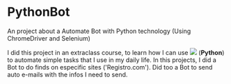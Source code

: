 # PythonBot 
An project about a Automate Bot with Python technology (Using ChromeDriver and Selenium)

I did this project in an extraclass course, to learn how I can use ![](https://upload.wikimedia.org/wikipedia/commons/0/0a/Python.svg)  (**Python**) to automate simple tasks that I use in my daily life. In this projects, I did a Bot to do finds on especific sites ('Registro.com'). Did too a Bot to send auto e-mails with the infos I need to send.

